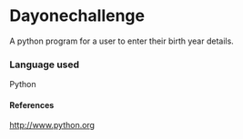 # Dayonechallenge

A python program for a user to enter their birth year details.

### Language used

Python

#### References

http://www.python.org


